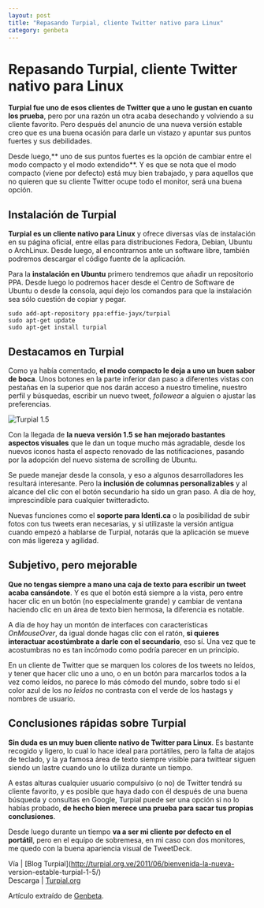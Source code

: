 ```yaml
---
layout: post
title: "Repasando Turpial, cliente Twitter nativo para Linux"
category: genbeta
---
```


# Repasando Turpial, cliente Twitter nativo para Linux

**Turpial fue uno de esos clientes de Twitter que a uno le gustan en cuanto los prueba**, pero por una razón un otra acaba desechando y volviendo a su cliente favorito. Pero después del anuncio de una nueva versión estable creo que es una buena ocasión para darle un vistazo y apuntar sus puntos fuertes y sus debilidades.

Desde luego,** uno de sus puntos fuertes es la opción de cambiar entre el modo
compacto y el modo extendido**. Y es que se nota que el modo compacto (viene
por defecto) está muy bien trabajado, y para aquellos que no quieren que su
cliente Twitter ocupe todo el monitor, será una buena opción.  
  

## Instalación de Turpial

  
**Turpial es un cliente nativo para Linux** y ofrece diversas vías de instalación en su página oficial, entre ellas para distribuciones Fedora, Debian, Ubuntu o ArchLinux. Desde luego, al encontrarnos ante un software libre, también podremos descargar el código fuente de la aplicación.

Para la **instalación en Ubuntu** primero tendremos que añadir un repositorio
PPA. Desde luego lo podremos hacer desde el Centro de Software de Ubuntu o
desde la consola, aquí dejo los comandos para que la instalación sea sólo
cuestión de copiar y pegar.

    
    
    sudo add-apt-repository ppa:effie-jayx/turpial
    sudo apt-get update
    sudo apt-get install turpial

## Destacamos en Turpial

  
Como ya había comentado, **el modo compacto le deja a uno un buen sabor de
boca**. Unos botones en la parte inferior dan paso a diferentes vistas con
pestañas en la superior que nos darán acceso a nuestro timeline, nuestro
perfil y búsquedas, escribir un nuevo tweet, _followear_ a alguien o ajustar
las preferencias.

![Turpial 1.5](http://img.genbeta.com/2011/06/turpial-about.jpg)

Con la llegada de **la nueva versión 1.5 se han mejorado bastantes aspectos
visuales** que le dan un toque mucho más agradable, desde los nuevos iconos
hasta el aspecto renovado de las notificaciones, pasando por la adopción del
nuevo sistema de scrolling de Ubuntu.

Se puede manejar desde la consola, y eso a algunos desarrolladores les
resultará interesante. Pero la **inclusión de columnas personalizables** y al
alcance del clic con el botón secundario ha sido un gran paso. A día de hoy,
imprescindible para cualquier twitteradicto.

Nuevas funciones como el **soporte para Identi.ca** o la posibilidad de subir
fotos con tus tweets eran necesarias, y si utilizaste la versión antigua
cuando empezó a hablarse de Turpial, notarás que la aplicación se mueve con
más ligereza y agilidad.

## Subjetivo, pero mejorable

  
**Que no tengas siempre a mano una caja de texto para escribir un tweet acaba cansándote**. Y es que el botón está siempre a la vista, pero entre hacer clic en un botón (no especialmente grande) y cambiar de ventana haciendo clic en un área de texto bien hermosa, la diferencia es notable.

A día de hoy hay un montón de interfaces con características _OnMouseOver_, da
igual donde hagas clic con el ratón, **si quieres interactuar acostúmbrate a
darle con el secundario**, eso sí. Una vez que te acostumbras no es tan
incómodo como podría parecer en un principio.

En un cliente de Twitter que se marquen los colores de los tweets no leídos, y
tener que hacer clic uno a uno, o en un botón para marcarlos todos a la vez
como leídos, no parece lo más cómodo del mundo, sobre todo si el color azul de
los _no leídos_ no contrasta con el verde de los hastags y nombres de usuario.

## Conclusiones rápidas sobre Turpial

  
**Sin duda es un muy buen cliente nativo de Twitter para Linux**. Es bastante recogido y ligero, lo cual lo hace ideal para portátiles, pero la falta de atajos de teclado, y la ya famosa área de texto siempre visible para twittear siguen siendo un lastre cuando uno lo utiliza durante un tiempo.

A estas alturas cualquier usuario compulsivo (o no) de Twitter tendrá su
cliente favorito, y es posible que haya dado con él después de una buena
búsqueda y consultas en Google, Turpial puede ser una opción si no lo habías
probado, **de hecho bien merece una prueba para sacar tus propias
conclusiones**.

Desde luego durante un tiempo **va a ser mi cliente por defecto en el
portátil**, pero en el equipo de sobremesa, en mi caso con dos monitores, me
quedo con la buena apariencia visual de TweetDeck.

Vía | [Blog Turpial](http://turpial.org.ve/2011/06/bienvenida-la-nueva-
version-estable-turpial-1-5/)  
Descarga | [Turpial.org](http://turpial.org.ve/downloads/)

Artículo extraído de [Genbeta](http://www.genbeta.com).